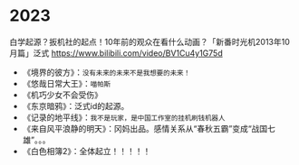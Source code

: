 
# 2023

白学起源？扳机社的起点！10年前的观众在看什么动画？「新番时光机2013年10月篇」泛式 https://www.bilibili.com/video/BV1Cu4y1G75d
- 《境界的彼方》：`没有未来的未来不是我想要的未来！`
- 《悠哉日常大王》：`喵帕斯`
- 《机巧少女不会受伤》
- 《东京暗鸦》：泛式id的起源。
- 《记录的地平线》：`我不是玩家，是中国工作室的挂机刷钱机器人`
- 《来自风平浪静的明天》：冈妈出品。感情关系从“春秋五霸”变成“战国七雄”。。。
- 《白色相簿2》：全体起立！！！！！

